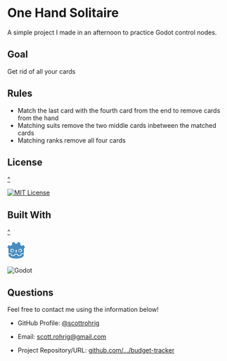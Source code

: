 # One Hand Solitaire

A simple project I made in an afternoon to practice Godot control nodes.

## Goal

Get rid of all your cards

## Rules

- Match the last card with the fourth card from the end to remove cards from the hand
- Matching suits remove the two middle cards inbetween the matched cards
- Matching ranks remove all four cards

## License
[^](#index)

[![MIT License](https://img.shields.io/badge/License-MIT-orange)](https://choosealicense.com/licenses/mit)

## Built With
[^](#index)

<a href='https://godotengine.org/'>
<img src='./godot-icon.svg' width='40' fill='#478CBF'>
</a>

![Godot](https://img.shields.io/badge/-Godot-478CBF?logo=godot&logoColor=white&logoWidth=30)

## Questions

Feel free to contact me using the information below!

- GitHub Profile: [@scottrohrig](https://github.com/scottrohrig)

- Email: scott.rohrig@gmail.com

- Project Repository/URL: [github.com/.../budget-tracker](https://github.com/scottrohrig/budget-tracker)
